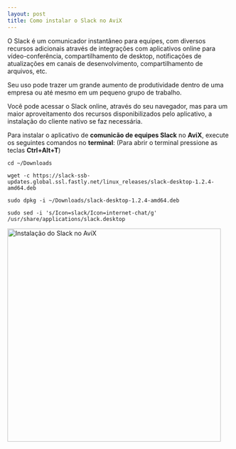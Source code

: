 ```yaml
---
layout: post
title: Como instalar o Slack no AviX
---
```

O Slack é um comunicador instantâneo para equipes, com diversos recursos adicionais através de integrações com aplicativos online para vídeo-conferência, compartilhamento de desktop, notificações de atualizações em canais de desenvolvimento, compartilhamento de arquivos, etc.

Seu uso pode trazer um grande aumento de produtividade dentro de uma empresa ou até mesmo em um pequeno grupo de trabalho.

Você pode acessar o Slack online, através do seu navegador, mas para um maior aproveitamento dos recursos disponibilizados pelo aplicativo, a instalação do cliente nativo se faz necessária.

Para instalar o aplicativo de **comunicão de equipes Slack** no **AviX**, execute os seguintes comandos no **terminal**:
(Para abrir o terminal pressione as teclas **Ctrl+Alt+T**)

`cd ~/Downloads`

`wget -c https://slack-ssb-updates.global.ssl.fastly.net/linux_releases/slack-desktop-1.2.4-amd64.deb`

`sudo dpkg -i ~/Downloads/slack-desktop-1.2.4-amd64.deb`

`sudo sed -i 's/Icon=slack/Icon=internet-chat/g' /usr/share/applications/slack.desktop`

<a href="https://asciinema.org/a/28919?autoplay=1" target="_blank"><img alt="Instalação do Slack no AviX" src="https://asciinema.org/a/28919.png" style="width: 480px;"></a>
